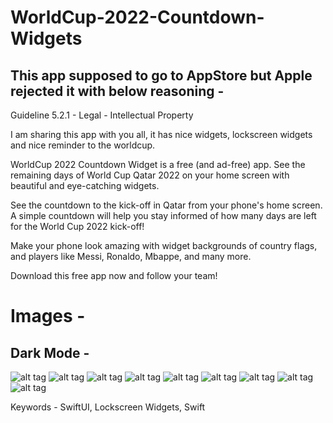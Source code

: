 # WorldCup-2022-Countdown-Widgets

## This app supposed to go to AppStore but Apple rejected it with below reasoning - 
Guideline 5.2.1 - Legal - Intellectual Property

I am sharing this app with you all, it has nice widgets, lockscreen widgets and nice reminder to the worldcup.

WorldCup 2022 Countdown Widget is a free (and ad-free) app. See the remaining days of World Cup Qatar 2022 on your home screen with beautiful and eye-catching widgets.

See the countdown to the kick-off in Qatar from your phone's home screen.
A simple countdown will help you stay informed of how many days are left for the World Cup 2022 kick-off!

Make your phone look amazing with widget backgrounds of country flags, and players like Messi, Ronaldo, Mbappe, and many more.

Download this free app now and follow your team!

# Images -
## Dark Mode -
![alt tag](https://github.com/PankajGaikar/WorldCup-2022-Countdown-Widgets/blob/main/Screenshots/iphone-1.png)
![alt tag](https://github.com/PankajGaikar/WorldCup-2022-Countdown-Widgets/blob/main/Screenshots/iphone-2.png)
![alt tag](https://github.com/PankajGaikar/WorldCup-2022-Countdown-Widgets/blob/main/Screenshots/iPhone-3.png)
![alt tag](https://github.com/PankajGaikar/WorldCup-2022-Countdown-Widgets/blob/main/Screenshots/iPhone-4.png)
![alt tag](https://github.com/PankajGaikar/WorldCup-2022-Countdown-Widgets/blob/main/Screenshots/iPhone-5.png)
![alt tag](https://github.com/PankajGaikar/WorldCup-2022-Countdown-Widgets/blob/main/Screenshots/iPhone-6.png)
![alt tag](https://github.com/PankajGaikar/WorldCup-2022-Countdown-Widgets/blob/main/Screenshots/iPad-1.png)
![alt tag](https://github.com/PankajGaikar/WorldCup-2022-Countdown-Widgets/blob/main/Screenshots/iPad-2.png)
![alt tag](https://github.com/PankajGaikar/WorldCup-2022-Countdown-Widgets/blob/main/Screenshots/iPad-3.png)


Keywords -
SwiftUI, Lockscreen Widgets, Swift
